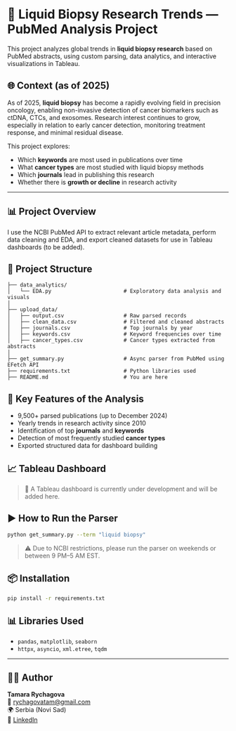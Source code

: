 # 🧬 Liquid Biopsy Research Trends — PubMed Analysis Project

This project analyzes global trends in **liquid biopsy research** based on PubMed abstracts, using custom parsing, data analytics, and interactive visualizations in Tableau.

## 🌐 Context (as of 2025)

As of 2025, **liquid biopsy** has become a rapidly evolving field in precision oncology, enabling non-invasive detection of cancer biomarkers such as ctDNA, CTCs, and exosomes. Research interest continues to grow, especially in relation to early cancer detection, monitoring treatment response, and minimal residual disease.

This project explores:
- Which **keywords** are most used in publications over time
- What **cancer types** are most studied with liquid biopsy methods
- Which **journals** lead in publishing this research
- Whether there is **growth or decline** in research activity

---

## 📊 Project Overview

I use the NCBI PubMed API to extract relevant article metadata, perform data cleaning and EDA, and export cleaned datasets for use in Tableau dashboards (to be added).

## 📁 Project Structure

```
├── data_analytics/
│   └── EDA.py                       # Exploratory data analysis and visuals
│
├── upload_data/
│   ├── output.csv                   # Raw parsed records
│   ├── clean_data.csv               # Filtered and cleaned abstracts
│   ├── journals.csv                 # Top journals by year
│   ├── keywords.csv                 # Keyword frequencies over time
│   ├── cancer_types.csv             # Cancer types extracted from abstracts
│
├── get_summary.py                   # Async parser from PubMed using EFetch API
├── requirements.txt                 # Python libraries used
├── README.md                        # You are here
```

## 🧪 Key Features of the Analysis

- 9,500+ parsed publications (up to December 2024)
- Yearly trends in research activity since 2010
- Identification of top **journals** and **keywords**
- Detection of most frequently studied **cancer types**
- Exported structured data for dashboard building

## 📈 Tableau Dashboard

> 🧩 A Tableau dashboard is currently under development and will be added here.

## ▶️ How to Run the Parser

```bash
python get_summary.py --term "liquid biopsy"
```

> ⚠️ Due to NCBI restrictions, please run the parser on weekends or between 9 PM–5 AM EST.

## 📦 Installation

```bash
pip install -r requirements.txt
```

## 📊 Libraries Used

- `pandas`, `matplotlib`, `seaborn`
- `httpx`, `asyncio`, `xml.etree`, `tqdm`

---

## 👩‍🔬 Author

**Tamara Rychagova**  
📧 rychagovatam@gmail.com  
🌍 Serbia (Novi Sad)  
🔗 [LinkedIn](https://www.linkedin.com/in/tamara-rychagova-51524893)
